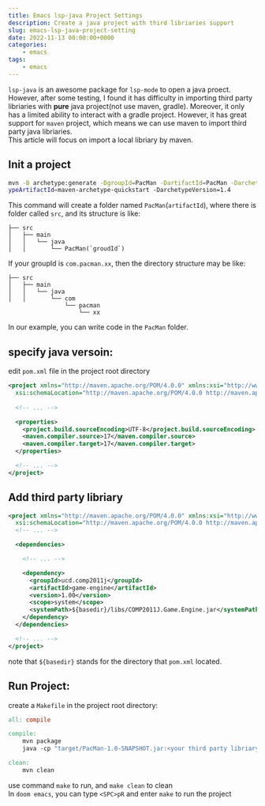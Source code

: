 ```yaml
---
title: Emacs lsp-java Project Settings
description: Create a java project with third libriaries support
slug: emacs-lsp-java-project-setting
date: 2022-11-13 00:00:00+0000
categories:
    - emacs
tags:
    - emacs
---
```


`lsp-java` is an awesome package for `lsp-mode` to open a java proect. However, after some testing, I found it 
has difficulty in importing third party libriaries with __pure__ java project(not use maven, gradle). Moreover, it 
only has a limited ability to interact with a gradle project. However, it has great support for `maven` project, which
means we can use maven to import third party java libriaries.  
This article will focus on import a local libriary by maven.

## Init a project

```bash
mvn -B archetype:generate -DgroupId=PacMan -DartifactId=PacMan -Darchet
ypeArtifactId=maven-archetype-quickstart -DarchetypeVersion=1.4
```
This command will create a folder named `PacMan`(`artifactId`), where there is folder called `src`, and its structure is like:
```
├── src
│   ├── main
│   │   └── java
│   │       └── PacMan(`groudId`)
```
If your groupId is `com.pacman.xx`, then the directory structure may be like:
```
├── src
│   ├── main
│   │   └── java
│   │       └── com
                └── pacman
                    └── xx
```
In our example, you can write code in the `PacMan` folder.

## specify java versoin:

edit `pom.xml` file in the project root directory

```xml
<project xmlns="http://maven.apache.org/POM/4.0.0" xmlns:xsi="http://www.w3.org/2001/XMLSchema-instance"
  xsi:schemaLocation="http://maven.apache.org/POM/4.0.0 http://maven.apache.org/maven-v4_0_0.xsd">
  
  <!-- ... -->

  <properties>
    <project.build.sourceEncoding>UTF-8</project.build.sourceEncoding>
    <maven.compiler.source>17</maven.compiler.source>
    <maven.compiler.target>17</maven.compiler.target>
  </properties>

  <!-- ... -->
</project>
```

## Add third party libriary

```xml
<project xmlns="http://maven.apache.org/POM/4.0.0" xmlns:xsi="http://www.w3.org/2001/XMLSchema-instance"
  xsi:schemaLocation="http://maven.apache.org/POM/4.0.0 http://maven.apache.org/maven-v4_0_0.xsd">
  <!-- ... -->

  <dependencies>

    <!-- ... -->

    <dependency>
      <groupId>ucd.comp2011j</groupId>
      <artifactId>game-engine</artifactId>
      <version>1.00</version>
      <scope>system</scope>
      <systemPath>${basedir}/libs/COMP2011J.Game.Engine.jar</systemPath>
    </dependency>
  </dependencies>

  <!-- ... -->
</project>
```
note that `${basedir}` stands for the directory that `pom.xml` located.

## Run Project:
create a `Makefile` in the project root directory:

```Makefile
all: compile

compile:
	mvn package
	java -cp "target/PacMan-1.0-SNAPSHOT.jar:<your third party libriary relative path>" PacMan.GameStart # <Package Name>.<Class Name>

clean:
	mvn clean
```

use command `make` to run, and `make clean` to clean  
In `doom emacs`, you can type `<SPC>pR` and enter `make` to run the project
